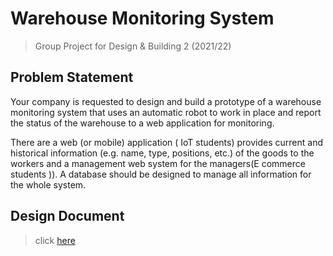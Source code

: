# Warehouse Monitoring System

> Group Project for Design & Building 2 (2021/22)

## Problem Statement

Your company is requested to design and build a prototype of a warehouse monitoring system that uses an automatic robot to work in place and report the status of the warehouse to a web application for monitoring.

There are a web (or mobile) application ( IoT students) provides current and historical information (e.g. name, type, positions, etc.) of the goods to the workers and a management web system for the managers(E commerce students )). A database should be designed to manage all information for the whole system.

## Design Document

> click [here](https://www.mubucm.com/doc/sxS2sAubUG)
